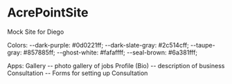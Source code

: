 # AcrePointSite 

Mock Site for Diego

Colors:
--dark-purple: #0d0221ff;
--dark-slate-gray: #2c514cff;
--taupe-gray: #857885ff;
--ghost-white: #fafaffff;
--seal-brown: #6a381fff;

Apps:
Gallery -- photo gallery of jobs
Profile (Bio) -- description of business
Consultation -- Forms for setting up Consultation


